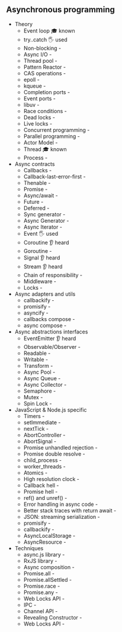 ## Asynchronous programming

- Theory
  - Event loop 🎓 known 
  - try..catch 🖐️ used 
  - Non-blocking -
  - Async I/O -
  - Thread pool -
  - Pattern Reactor -
  - CAS operations -
  - epoll -
  - kqueue -
  - Completion ports -
  - Event ports -
  - libuv -
  - Race conditions -
  - Dead locks -
  - Live locks -
  - Concurrent programming -
  - Parallel programming -
  - Actor Model -
  - Thread 🎓 known
  - Process -
- Async contracts
  - Callbacks -
  - Callback-last-error-first -
  - Thenable -
  - Promise -
  - Async/await -
  - Future -
  - Deferred -
  - Sync generator -
  - Async Generator -
  - Async Iterator -
  - Event 🖐️ used
  - Coroutine 👂 heard
  - Goroutine -
  - Signal 👂 heard
  - Stream 👂 heard
  - Chain of responsibility -
  - Middleware -
  - Locks -
- Async adapters and utils
  - callbackify -
  - promisify -
  - asyncify -
  - callbacks compose -
  - async compose -
- Async abstractions interfaces
  - EventEmitter 👂 heard
  - Observable/Observer -
  - Readable -
  - Writable -
  - Transform -
  - Async Pool -
  - Async Queue -
  - Async Collector -
  - Semaphore -
  - Mutex -
  - Spin Lock -
- JavaScript & Node.js specific
  - Timers -
  - setImmediate -
  - nextTick -
  - AbortController -
  - AbortSignal -
  - Promise unhandled rejection -
  - Promise double resolve -
  - child_process -
  - worker_threads -
  - Atomics -
  - High resolution clock -
  - Callback hell -
  - Promise hell -
  - ref() and unref() -
  - Error handling in async code -
  - Better stack traces with return await -
  - JSON: streaming serialization -
  - promisify -
  - callbackify -
  - AsyncLocalStorage -
  - AsyncResource -
- Techniques
  - async.js library -
  - RxJS library -
  - Async composition -
  - Promise.all -
  - Promise.allSettled -
  - Promise.race -
  - Promise.any -
  - Web Locks API -
  - IPC -
  - Channel API -
  - Revealing Constructor -
  - Web Locks API -
